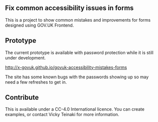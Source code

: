 ## Fix common accessibility issues in forms

This is a project to show common mistakes and improvements for forms designed using GOV.UK Frontend.

## Prototype
The current prototype is available with password protection while it is still under development.

http://x-govuk.github.io/govuk-accessibility-mistakes-forms

The site has some known bugs with the passwords showing up so may need a few refreshes to get in.

## Contribute
This is available under a CC-4.0 International licence. You can create examples, or contact Vicky Teinaki for more information.
